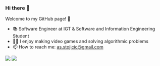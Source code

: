 ### Hi there 👋

Welcome to my GitHub page! :raised_hands:

- :books: Software Engineer at IGT & Software and Information Engineering Student
- 👨‍💻 I enjoy making video games and solving algorithmic problems
- 📫 How to reach me: as.stojicic@gmail.com

[<img src="https://img.shields.io/badge/linkedin-%230077B5.svg?&style=for-the-badge&logo=linkedin&logoColor=white" />](https://www.linkedin.com/in/milos-stojicic-9a6308182/)
[<img src="https://img.shields.io/badge/leetcode-505050.svg?&style=for-the-badge&logo=leetcode" />](https://leetcode.com/milos1998/)
